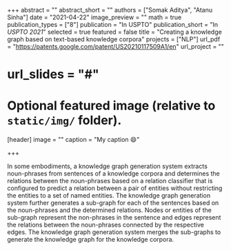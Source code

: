 +++
abstract = ""
abstract_short = ""
authors = ["Somak Aditya", "Atanu Sinha"]
date = "2021-04-22"
image_preview = ""
math = true
publication_types = ["8"]
publication = "In USPTO"
publication_short = "In *USPTO 2021*"
selected = true
featured = false
title = "Creating a knowledge graph based on text-based knowledge corpora"
projects = ["NLP"]
url_pdf = "https://patents.google.com/patent/US20210117509A1/en"
url_project = ""
# url_slides = "#"


# Optional featured image (relative to `static/img/` folder).
[header]
image = ""
caption = "My caption :smile:"

+++

In some embodiments, a knowledge graph generation system extracts noun-phrases from sentences of a knowledge corpora and determines the relations between the noun-phrases based on a relation classifier that is configured to predict a relation between a pair of entities without restricting the entities to a set of named entities. The knowledge graph generation system further generates a sub-graph for each of the sentences based on the noun-phrases and the determined relations. Nodes or entities of the sub-graph represent the non-phrases in the sentence and edges represent the relations between the noun-phrases connected by the respective edges. The knowledge graph generation system merges the sub-graphs to generate the knowledge graph for the knowledge corpora.
